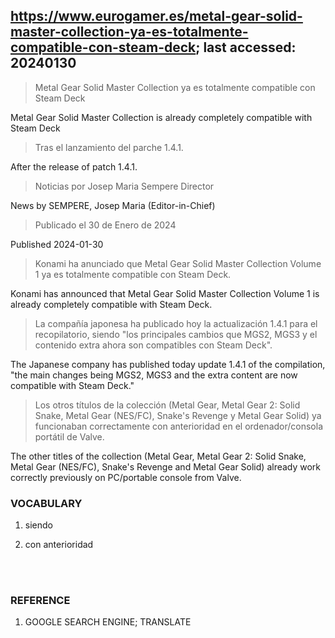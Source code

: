 ## https://www.eurogamer.es/metal-gear-solid-master-collection-ya-es-totalmente-compatible-con-steam-deck; last accessed: 20240130

> Metal Gear Solid Master Collection ya es totalmente compatible con Steam Deck

Metal Gear Solid Master Collection is already completely compatible with Steam Deck

> Tras el lanzamiento del parche 1.4.1.

After the release of patch 1.4.1.

> Noticias por Josep Maria Sempere Director

News by SEMPERE, Josep Maria (Editor-in-Chief)

> Publicado el 30 de Enero de 2024

Published 2024-01-30

> Konami ha anunciado que Metal Gear Solid Master Collection Volume 1 ya es totalmente compatible con Steam Deck.

Konami has announced that Metal Gear Solid Master Collection Volume 1 is already completely compatible with Steam Deck.

> La compañía japonesa ha publicado hoy la actualización 1.4.1 para el recopilatorio, siendo "los principales cambios que MGS2, MGS3 y el contenido extra ahora son compatibles con Steam Deck".

The Japanese company has published today update 1.4.1 of the compilation, "the main changes being MGS2, MGS3 and the extra content are now compatible with Steam Deck."

> Los otros títulos de la colección (Metal Gear, Metal Gear 2: Solid Snake, Metal Gear (NES/FC), Snake's Revenge y Metal Gear Solid) ya funcionaban correctamente con anterioridad en el ordenador/consola portátil de Valve. 

The other titles of the collection (Metal Gear, Metal Gear 2: Solid Snake, Metal Gear (NES/FC), Snake's Revenge and Metal Gear Solid) already work correctly previously on PC/portable console from Valve.

### VOCABULARY

1) siendo 

2) con anterioridad
<br/>
<br/>

### REFERENCE

1) GOOGLE SEARCH ENGINE; TRANSLATE